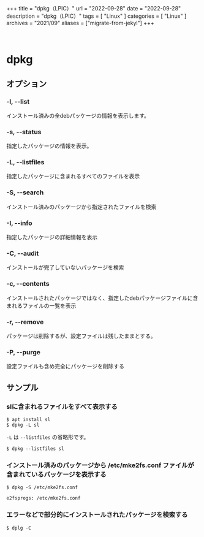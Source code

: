 +++
title = "dpkg（LPIC）"
url = "2022-09-28"
date = "2022-09-28"
description = "dpkg（LPIC）"
tags = [
  "Linux"
]
categories = [
  "Linux"
]
archives = "2021/09"
aliases = ["migrate-from-jekyl"]
+++

<br>

# dpkg


## オプション

### -l, --list

インストール済みの全debパッケージの情報を表示します。

### -s, --status

指定したパッケージの情報を表示。

### -L, --listfiles

指定したパッケージに含まれるすべてのファイルを表示

### -S, --search

インストール済みのパッケージから指定されたファイルを検索

### -I, --info

指定したパッケージの詳細情報を表示

### -C, --audit

インストールが完了していないパッケージを検索

### -c, --contents

インストールされたパッケージではなく、指定したdebパッケージファイルに含まれるファイルの一覧を表示

### -r, --remove

パッケージは削除するが、設定ファイルは残したままとする。

### -P, --purge

設定ファイルも含め完全にパッケージを削除する



## サンプル

### slに含まれるファイルをすべて表示する

```
$ apt install sl
$ dpkg -L sl
```

`-L` は `--listfiles` の省略形です。

```
$ dpkg --listfiles sl
```


### インストール済みのパッケージから /etc/mke2fs.conf ファイルが含まれているパッケージを表示する

```
$ dpkg -S /etc/mke2fs.conf
```

```
e2fsprogs: /etc/mke2fs.conf
```


### エラーなどで部分的にインストールされたパッケージを検索する

```
$ dplg -C
```

